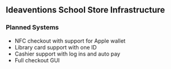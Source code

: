 ## Ideaventions School Store Infrastructure

### Planned Systems

- NFC checkout with support for Apple wallet
- Library card support with one ID
- Cashier support with log ins and auto pay
- Full checkout GUI
